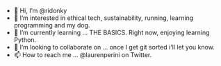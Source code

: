 - 👋 Hi, I’m @ridonky
- 👀 I’m interested in ethical tech, sustainability, running, learning programming and my dog.
- 🌱 I’m currently learning ... THE BASICS. Right now, enjoying learning Python.
- 💞️ I’m looking to collaborate on ... once I get git sorted i'll let you know.
- 📫 How to reach me ... @laurenperini on Twitter.
